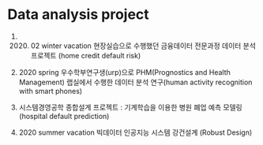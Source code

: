 # Data analysis project

1. 2020. 02 winter vacation 현장실습으로 수행했던 금융데이터 전문과정 데이터 분석 프로젝트 (home credit default risk)

2. 2020 spring 우수학부연구생(urp)으로 PHM(Prognostics and Health Management) 랩실에서 수행한
데이터 분석 연구(human activity recognition with smart phones)

3. 시스템경영공학 종합설계 프로젝트 : 기계학습을 이용한 병원 폐업 예측 모델링(hospital default prediction)

4. 2020 summer vacation 빅데이터 인공지능 시스템 강건설계 (Robust Design)
